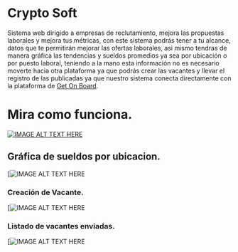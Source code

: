 # Crypto Soft

Sistema web dirigido a empresas de reclutamiento, mejora las propuestas laborales y mejora tus métricas, con este sistema podrás tener a tu
alcance, datos que te permitirán mejorar las ofertas laborales, asi mismo tendras de manera gráfica las tendencias y sueldos promedios ya sea por ubicación o por puesto laboral,
teniendo a la mano esta información no es necesario moverte hacia otra plataforma ya que podrás crear las vacantes y llevar el registro de las publicadas ya que nuestro sistema 
conecta directamente con la plataforma de [Get On Board](https://www.getonbrd.com/dashboard).



# Mira como funciona.

[![IMAGE ALT TEXT HERE](https://i.imgur.com/roNROI5.jpg)](https://www.youtube.com/watch?v=3m7Z3g_U-Cs)


## Gráfica de sueldos por ubicacion.

[![IMAGE ALT TEXT HERE](https://i.imgur.com/roNROI5.jpg)

### Creación de Vacante.

[![IMAGE ALT TEXT HERE](https://i.imgur.com/ditNF3M.png)


### Listado de vacantes enviadas.

[![IMAGE ALT TEXT HERE](https://i.imgur.com/kCWVwxg.png)


